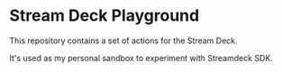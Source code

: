 # Stream Deck Playground

This repository contains a set of actions for the Stream Deck.

It's used as my personal sandbox to experiment with Streamdeck SDK.
